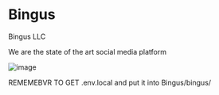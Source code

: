 # Bingus
Bingus LLC

We are the state of the art social media platform

![image](https://github.com/user-attachments/assets/41e07094-6612-4a0d-a76d-4bea2922eb8d)


REMEMEBVR TO GET .env.local and put it into Bingus/bingus/
